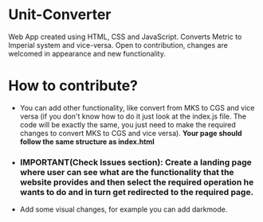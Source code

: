 


# Unit-Converter
Web App created using HTML, CSS and JavaScript. Converts Metric to Imperial system and vice-versa.
Open to contribution, changes are welcomed in appearance and new functionality.

# How to contribute?
* You can add other functionality, like convert from MKS to CGS and vice versa (if you don't know how to do it just look at the index.js file. The code will be exactly the same, you just need to make the required changes to convert MKS to CGS and vice versa). **Your page should follow the same structure as index.html**
* ### IMPORTANT(Check Issues section): Create a landing page where user can see what are the functionality that the website provides and then select the required operation he wants to do and in turn get redirected to the required page.
* Add some visual changes, for example you can add darkmode. 
